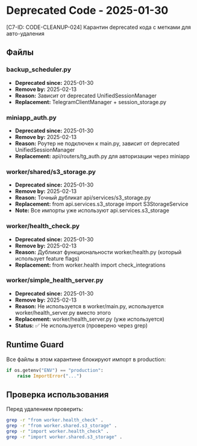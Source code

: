 # Deprecated Code - 2025-01-30

[C7-ID: CODE-CLEANUP-024] Карантин deprecated кода с метками для авто-удаления

## Файлы

### backup_scheduler.py
- **Deprecated since:** 2025-01-30
- **Remove by:** 2025-02-13
- **Reason:** Зависит от deprecated UnifiedSessionManager
- **Replacement:** TelegramClientManager + session_storage.py

### miniapp_auth.py
- **Deprecated since:** 2025-01-30
- **Remove by:** 2025-02-13
- **Reason:** Роутер не подключен к main.py, зависит от deprecated UnifiedSessionManager
- **Replacement:** api/routers/tg_auth.py для авторизации через miniapp

### worker/shared/s3_storage.py
- **Deprecated since:** 2025-01-30
- **Remove by:** 2025-02-13
- **Reason:** Точный дубликат api/services/s3_storage.py
- **Replacement:** from api.services.s3_storage import S3StorageService
- **Note:** Все импорты уже используют api.services.s3_storage

### worker/health_check.py
- **Deprecated since:** 2025-01-30
- **Remove by:** 2025-02-13
- **Reason:** Дубликат функциональности worker/health.py (который использует feature flags)
- **Replacement:** from worker.health import check_integrations

### worker/simple_health_server.py
- **Deprecated since:** 2025-01-30
- **Remove by:** 2025-02-13
- **Reason:** Не используется в worker/main.py, используется worker/health_server.py вместо этого
- **Replacement:** worker/health_server.py (уже используется)
- **Status:** ✅ Не используется (проверено через grep)

## Runtime Guard

Все файлы в этом карантине блокируют импорт в production:

```python
if os.getenv("ENV") == "production":
    raise ImportError("...")
```

## Проверка использования

Перед удалением проверить:
```bash
grep -r "from worker.health_check" .
grep -r "from worker.shared.s3_storage" .
grep -r "import worker.health_check" .
grep -r "import worker.shared.s3_storage" .
```
